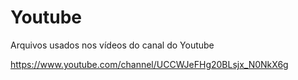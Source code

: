 # Youtube
Arquivos usados nos vídeos do canal do Youtube

https://www.youtube.com/channel/UCCWJeFHg20BLsjx_N0NkX6g
